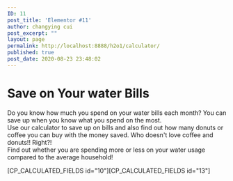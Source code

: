 ```yaml
---
ID: 11
post_title: 'Elementor #11'
author: changying cui
post_excerpt: ""
layout: page
permalink: http://localhost:8888/h2o1/calculator/
published: true
post_date: 2020-08-23 23:48:02
---
```

<h1>Save on Your water Bills</h1><p>Do you know how much you spend on your water bills each month? You can save up when you know what you spend on the most.<br />Use our calculator to save up on bills and also find out how many donuts or coffee you can buy with the money saved. Who doesn't love coffee and donuts!! Right?!<br />Find out whether you are spending more or less on your water usage compared to the average household!</p>[CP_CALCULATED_FIELDS id="10"][CP_CALCULATED_FIELDS id="13"]